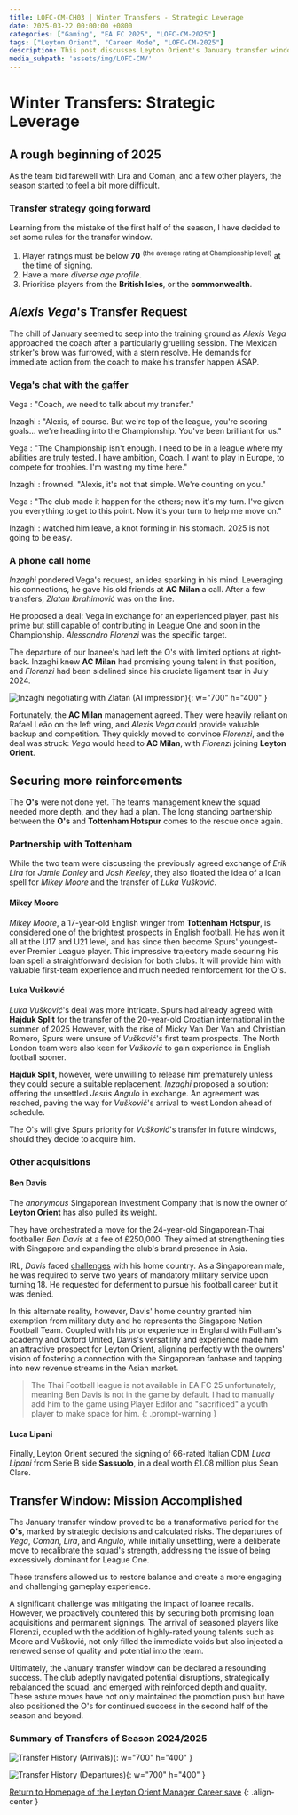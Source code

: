 ```yaml
---
title: LOFC-CM-CH03 | Winter Transfers - Strategic Leverage
date: 2025-03-22 00:00:00 +0800
categories: ["Gaming", "EA FC 2025", "LOFC-CM-2025"]
tags: ["Leyton Orient", "Career Mode", "LOFC-CM-2025"]
description: This post discusses Leyton Orient's January transfer window strategy, including new signing criteria, Alexis Vega's transfer request and subsequent deal with Milan for Alessandro Florenzi, and the loan of Mikey Moore and transfer of Luka Vušković from Tottenham Hotspur.
media_subpath: 'assets/img/LOFC-CM/'
---
```

# Winter Transfers: Strategic Leverage

## A rough beginning of 2025

As the team bid farewell with Lira and Coman, and a few other players, the season started to feel a bit more difficult.

### Transfer strategy going forward

Learning from the mistake of the first half of the season, I have decided to set some rules for the transfer window.

1. Player ratings must be below **70** <sup>(the average rating at Championship level)</sup> at the time of signing.
2. Have a more *diverse age profile*.
3. Prioritise players from the **British Isles**, or the **commonwealth**.

## *Alexis Vega*'s Transfer Request

The chill of January seemed to seep into the training ground as *Alexis Vega* approached the coach after a particularly gruelling session. The Mexican striker's brow was furrowed, with a stern resolve. He demands for immediate action from the coach to make his transfer happen ASAP.

### Vega's chat with the gaffer

Vega
: "Coach, we need to talk about my transfer."

Inzaghi
: "Alexis, of course. But we're top of the league, you're scoring goals... we're heading into the Championship. You've been brilliant for us."

Vega
: "The Championship isn't enough. I need to be in a league where my abilities are truly tested. I have ambition, Coach. I want to play in Europe, to compete for trophies. I'm wasting my time here."

Inzaghi
: frowned. "Alexis, it's not that simple. We're counting on you."

Vega
: "The club made it happen for the others; now it's my turn. I've given you everything to get to this point. Now it's your turn to help me move on."

Inzaghi
: watched him leave, a knot forming in his stomach. 2025 is not going to be easy.

### A phone call home

*Inzaghi* pondered Vega's request, an idea sparking in his mind. Leveraging his connections, he gave his old friends at **AC Milan** a call. After a few transfers, *Zlatan Ibrahimović* was on the line.

He proposed a deal: Vega in exchange for an experienced player, past his prime but still capable of contributing in League One and soon in the Championship. *Alessandro Florenzi* was the specific target.

The departure of our loanee's had left the O's with limited options at right-back. Inzaghi knew **AC Milan** had promising young talent in that position, and *Florenzi* had been sidelined since his cruciate ligament tear in July 2024.

![Inzaghi negotiating with Zlatan (AI impression)](CH03/CH03-zlatanMtg.png){: w="700" h="400" }

Fortunately, the **AC Milan** management agreed. They were heavily reliant on Rafael Leão on the left wing, and *Alexis Vega* could provide valuable backup and competition. They quickly moved to convince *Florenzi*, and the deal was struck: *Vega* would head to **AC Milan**, with *Florenzi* joining **Leyton Orient**.

## Securing more reinforcements

The **O's** were not done yet. The teams management knew the squad needed more depth, and they had a plan. The long standing partnership between the **O's** and **Tottenham Hotspur** comes to the rescue once again.

### Partnership with Tottenham

While the two team were discussing the previously agreed exchange of *Erik Lira* for *Jamie Donley* and *Josh Keeley*, they also floated the idea of a loan spell for *Mikey Moore* and the transfer of *Luka Vušković*.

#### Mikey Moore

*Mikey Moore*, a 17-year-old English winger from **Tottenham Hotspur**, is considered one of the brightest prospects in English football. He has won it all at the U17 and U21 level, and has since then become Spurs' youngest-ever Premier League player. This impressive trajectory made securing his loan spell a straightforward decision for both clubs. It will provide him with valuable first-team experience and much needed reinforcement for the O's.

#### Luka Vušković

*Luka Vušković*'s deal was more intricate. Spurs had already agreed with **Hajduk Split** for the transfer of the 20-year-old Croatian international in the summer of 2025 However, with the rise of Micky Van Der Van and Christian Romero, Spurs were unsure of *Vušković*'s first team prospects. The North London team were also keen for *Vušković* to gain experience in English football sooner.

**Hajduk Split**, however, were unwilling to release him prematurely unless they could secure a suitable replacement. *Inzaghi* proposed a solution: offering the unsettled *Jesús Angulo* in exchange. An agreement was reached, paving the way for *Vušković*'s arrival to west London ahead of schedule. 

The O's will give Spurs priority for *Vušković*'s transfer in future windows, should they decide to acquire him.

### Other acquisitions

#### Ben Davis

The *anonymous* Singaporean Investment Company that is now the owner of **Leyton Orient** has also pulled its weight. 

They have orchestrated a move for the 24-year-old Singaporean-Thai footballer *Ben Davis* at a fee of £250,000. They aimed at strengthening ties with Singapore and expanding the club's brand presence in Asia.

IRL, *Davis* faced [challenges](https://mainstand.co.th/en/features/5/article/3158) with his home country. As a Singaporean male, he was required to serve two years of mandatory military service upon turning 18. He requested for deferment to pursue his football career but it was denied.

In this alternate reality, however, Davis' home country granted him exemption from military duty and he represents the Singapore Nation Football Team. Coupled with his prior experience in England with Fulham's academy and Oxford United, Davis's versatility and experience made him an attractive prospect for Leyton Orient, aligning perfectly with the owners' vision of fostering a connection with the Singaporean fanbase and tapping into new revenue streams in the Asian market.

> The Thai Football league is not available in EA FC 25 unfortunately, meaning Ben Davis is not in the game by default. I had to manually add him to the game using Player Editor and "sacrificed" a youth player to make space for him.
{: .prompt-warning }

#### Luca Lipani

Finally, Leyton Orient secured the signing of 66-rated Italian CDM *Luca Lipani* from Serie B side **Sassuolo**, in a deal worth £1.08 million plus Sean Clare.

## Transfer Window: Mission Accomplished

The January transfer window proved to be a transformative period for the **O's**, marked by strategic decisions and calculated risks. The departures of *Vega*, *Coman*, *Lira*, and *Angulo*, while initially unsettling, were a deliberate move to recalibrate the squad's strength, addressing the issue of being excessively dominant for League One. 

These transfers allowed us to restore balance and create a more engaging and challenging gameplay experience.

A significant challenge was mitigating the impact of loanee recalls. However, we proactively countered this by securing both promising loan acquisitions and permanent signings. The arrival of seasoned players like Florenzi, coupled with the addition of highly-rated young talents such as Moore and Vušković, not only filled the immediate voids but also injected a renewed sense of quality and potential into the team.

Ultimately, the January transfer window can be declared a resounding success. The club adeptly navigated potential disruptions, strategically rebalanced the squad, and emerged with reinforced depth and quality. These astute moves have not only maintained the promotion push but have also positioned the O's for continued success in the second half of the season and beyond.

### Summary of Transfers of Season 2024/2025

![Transfer History (Arrivals)](CH03/S2025Transfer_Ins.png){: w="700" h="400" }

![Transfer History (Departures)](CH03/S2025Transfer_Outs.png){: w="700" h="400" }

[Return to Homepage of the Leyton Orient Manager Career save](/posts/LOFC-CM-CH00/)
{: .align-center }
